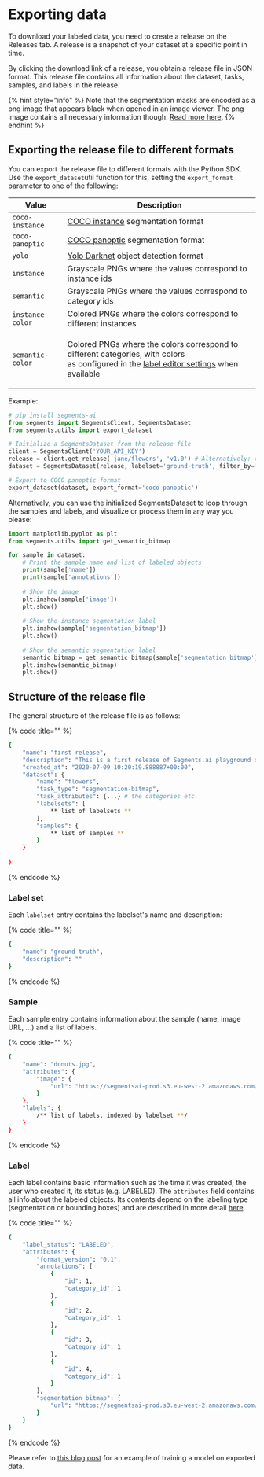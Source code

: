 # Exporting data

To download your labeled data, you need to create a release on the Releases tab. A release is a snapshot of your dataset at a specific point in time.

By clicking the download link of a release, you obtain a release file in JSON format. This release file contains all information about the dataset, tasks, samples, and labels in the release.

{% hint style="info" %}
Note that the segmentation masks are encoded as a png image that appears black when opened in an image viewer. The png image contains all necessary information though. [Read more here](label-types.md#segmentation-masks).
{% endhint %}

## Exporting the release file to different formats

You can export the release file to different formats with the Python SDK. Use the `export_dataset`util function for this, setting the `export_format` parameter to one of the following:

| Value            | Description                                                                                                                                                                               |
| ---------------- | ----------------------------------------------------------------------------------------------------------------------------------------------------------------------------------------- |
| `coco-instance`  | [COCO instance](https://cocodataset.org/#format-data) segmentation format                                                                                                                 |
| `coco-panoptic`  | [COCO panoptic](https://cocodataset.org/#format-data) segmentation format                                                                                                                 |
| `yolo`           | [Yolo Darknet](https://github.com/AlexeyAB/darknet) object detection format                                                                                                               |
| `instance`       | Grayscale PNGs where the values correspond to instance ids                                                                                                                                |
| `semantic`       | Grayscale PNGs where the values correspond to category ids                                                                                                                                |
| `instance-color` | Colored PNGs where the colors correspond to different instances                                                                                                                           |
| `semantic-color` | <p>Colored PNGs where the colors correspond to different categories, with colors<br>as configured in the <a href="configure-label-editor.md">label editor settings</a> when available</p> |

Example:

```python
# pip install segments-ai
from segments import SegmentsClient, SegmentsDataset
from segments.utils import export_dataset

# Initialize a SegmentsDataset from the release file
client = SegmentsClient('YOUR_API_KEY')
release = client.get_release('jane/flowers', 'v1.0') # Alternatively: release = 'flowers-v1.0.json'
dataset = SegmentsDataset(release, labelset='ground-truth', filter_by=['labeled', 'reviewed'])

# Export to COCO panoptic format
export_dataset(dataset, export_format='coco-panoptic')
```

Alternatively, you can use the initialized SegmentsDataset to loop through the samples and labels, and visualize or process them in any way you please:

```python
import matplotlib.pyplot as plt
from segments.utils import get_semantic_bitmap

for sample in dataset:
    # Print the sample name and list of labeled objects
    print(sample['name'])
    print(sample['annotations'])
    
    # Show the image
    plt.imshow(sample['image'])
    plt.show()
    
    # Show the instance segmentation label
    plt.imshow(sample['segmentation_bitmap'])
    plt.show()
    
    # Show the semantic segmentation label
    semantic_bitmap = get_semantic_bitmap(sample['segmentation_bitmap'], sample['annotations'])
    plt.imshow(semantic_bitmap)
    plt.show()
```

## Structure of the release file

The general structure of the release file is as follows:

{% code title="" %}
```bash
{
    "name": "first release",
    "description": "This is a first release of Segments.ai playground dataset",
    "created_at": "2020-07-09 10:20:19.888887+00:00",
    "dataset": {
        "name": "flowers",
        "task_type": "segmentation-bitmap",
        "task_attributes": {...} # the categories etc.
        "labelsets": [
            ** list of labelsets **
        ],
        "samples": {
            ** list of samples **
        }
    }
    
}
```
{% endcode %}

### Label set

Each `labelset` entry contains the labelset's name and description:

{% code title="" %}
```bash
{
    "name": "ground-truth",
    "description": ""
}
```
{% endcode %}

### Sample

Each sample entry contains information about the sample (name, image URL, ...) and a list of labels.

{% code title="" %}
```bash
{
    "name": "donuts.jpg",
    "attributes": {
        "image": {
            "url": "https://segmentsai-prod.s3.eu-west-2.amazonaws.com/assets/segments/3b8b3da2-f09a-494b-999e-37250dfbf5b6.jpg"
        }
    },
    "labels": {
        /** list of labels, indexed by labelset **/    
    }
}
```
{% endcode %}

### Label

Each label contains basic information such as the time it was created, the user who created it, its status (e.g. LABELED). The `attributes` field contains all info about the labeled objects. Its contents depend on the labeling type (segmentation or bounding boxes) and are described in more detail [here](label-types.md).

{% code title="" %}
```bash
{
    "label_status": "LABELED",
    "attributes": {
        "format_version": "0.1",
        "annotations": [
            {
                "id": 1,
                "category_id": 1
            },
            {
                "id": 2,
                "category_id": 1
            },
            {
                "id": 3,
                "category_id": 1
            },
            {
                "id": 4,
                "category_id": 1
            }
        ],
        "segmentation_bitmap": {
            "url": "https://segmentsai-prod.s3.eu-west-2.amazonaws.com/assets/segments/504e7633-ef51-49c3-8b0e-d4eb9100532d.png"
        }
    }
}
```
{% endcode %}

Please refer to [this blog post](https://segments.ai/blog/speed-up-image-segmentation-with-model-assisted-labeling) for an example of training a model on exported data.
